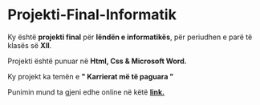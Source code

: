 # Projekti-Final-Informatik

Ky është **projekti final** për **lëndën e informatikës**, për periudhen e parë të klasës së **XII**.

Projekti është punuar në **Html, Css & Microsoft Word.**

Ky projekt ka temën e **" Karrierat më të paguara "**

Punimin mund ta gjeni edhe online në këtë **[link.](https://projketiinfo.cf/)**

